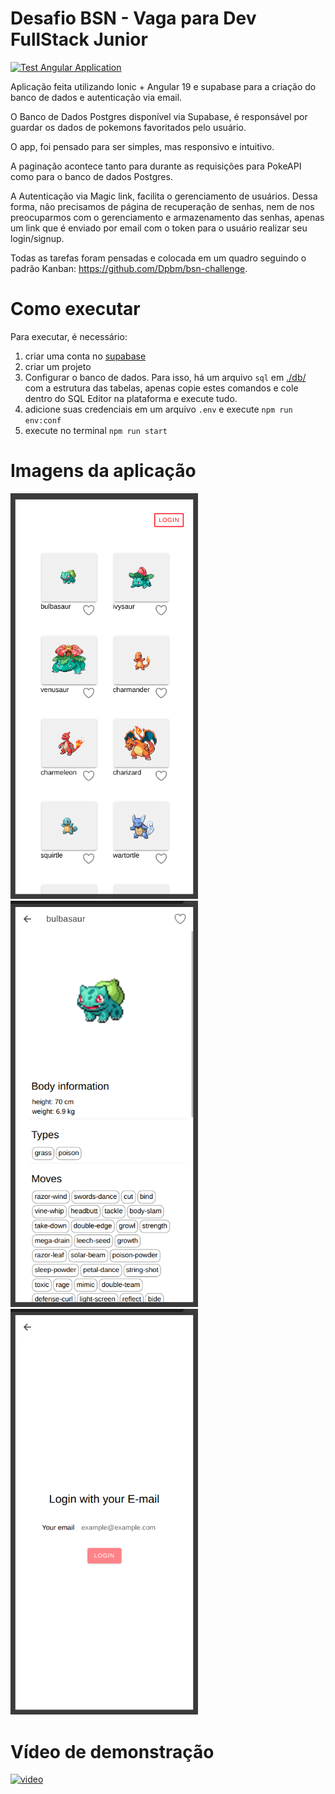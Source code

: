 # Desafio BSN - Vaga para Dev FullStack Junior

[![Test Angular Application](https://github.com/Dpbm/bsn-challenge/actions/workflows/testing.yml/badge.svg)](https://github.com/Dpbm/bsn-challenge/actions/workflows/testing.yml)

Aplicação feita utilizando Ionic + Angular 19 e supabase para a criação do banco de dados e autenticação via email.

O Banco de Dados Postgres disponível via Supabase, é responsável por guardar os dados de pokemons favoritados pelo usuário.

O app, foi pensado para ser simples, mas responsivo e intuitivo.

A paginação acontece tanto para durante as requisições para PokeAPI como para o banco de dados Postgres.

A Autenticação via Magic link, facilita o gerenciamento de usuários. Dessa forma, não precisamos de página de recuperação de senhas, nem de nos preocuparmos com o gerenciamento e armazenamento das senhas, apenas um link que é enviado por email com o token para o usuário realizar seu login/signup.

Todas as tarefas foram pensadas e colocada em um quadro seguindo o padrão Kanban: https://github.com/Dpbm/bsn-challenge.

# Como executar

Para executar, é necessário:
1. criar uma conta no [supabase](https://supabase.com/)
2. criar um projeto
3. Configurar o banco de dados. Para isso, há um arquivo `sql` em [./db/](./db/tables.sql) com a estrutura das tabelas, apenas copie estes comandos e cole dentro do SQL Editor na plataforma e execute tudo.
4. adicione suas credenciais em um arquivo `.env` e execute `npm run env:conf`
5. execute no terminal `npm run start` 

# Imagens da aplicação

<img src="./assets/home.png" alt="home page" float="left" width="300px"/>
<img src="./assets/pokemon.png" alt="pokemon page" float="left" width="300px"/>
<img src="./assets/login.png" alt="login page" float="left" width="300px"/>

# Vídeo de demonstração

[![video](https://img.youtube.com/vi/JITfT8ssL3c/0.jpg)](https://youtu.be/JITfT8ssL3c)